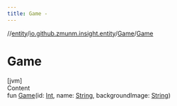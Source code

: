 ```yaml
---
title: Game -
---
```

//[entity](../../../index.md)/[io.github.zmunm.insight.entity](../index.md)/[Game](index.md)/[Game](-game.md)



# Game  
[jvm]  
Content  
fun [Game](-game.md)(id: [Int](https://kotlinlang.org/api/latest/jvm/stdlib/kotlin/-int/index.html), name: [String](https://kotlinlang.org/api/latest/jvm/stdlib/kotlin/-string/index.html), backgroundImage: [String](https://kotlinlang.org/api/latest/jvm/stdlib/kotlin/-string/index.html))  




